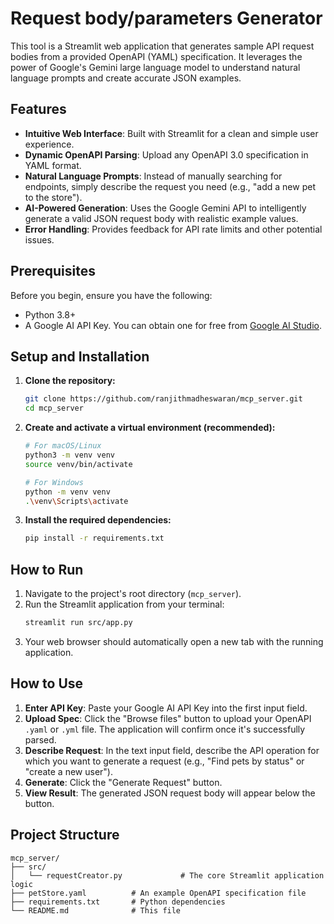 # Request body/parameters Generator

This tool is a Streamlit web application that generates sample API request bodies from a provided OpenAPI (YAML) specification. It leverages the power of Google's Gemini large language model to understand natural language prompts and create accurate JSON examples.

## Features

- **Intuitive Web Interface**: Built with Streamlit for a clean and simple user experience.
- **Dynamic OpenAPI Parsing**: Upload any OpenAPI 3.0 specification in YAML format.
- **Natural Language Prompts**: Instead of manually searching for endpoints, simply describe the request you need (e.g., "add a new pet to the store").
- **AI-Powered Generation**: Uses the Google Gemini API to intelligently generate a valid JSON request body with realistic example values.
- **Error Handling**: Provides feedback for API rate limits and other potential issues.

## Prerequisites

Before you begin, ensure you have the following:

- Python 3.8+
- A Google AI API Key. You can obtain one for free from [Google AI Studio](https://aistudio.google.com/app/apikey).

## Setup and Installation

1.  **Clone the repository:**
    ```bash
    git clone https://github.com/ranjithmadheswaran/mcp_server.git
    cd mcp_server
    ```

2.  **Create and activate a virtual environment (recommended):**
    ```bash
    # For macOS/Linux
    python3 -m venv venv
    source venv/bin/activate

    # For Windows
    python -m venv venv
    .\venv\Scripts\activate
    ```

3.  **Install the required dependencies:**
    ```bash
    pip install -r requirements.txt
    ```

## How to Run

1.  Navigate to the project's root directory (`mcp_server`).
2.  Run the Streamlit application from your terminal:
    ```bash
    streamlit run src/app.py
    ```
3.  Your web browser should automatically open a new tab with the running application.

## How to Use

1.  **Enter API Key**: Paste your Google AI API Key into the first input field.
2.  **Upload Spec**: Click the "Browse files" button to upload your OpenAPI `.yaml` or `.yml` file. The application will confirm once it's successfully parsed.
3.  **Describe Request**: In the text input field, describe the API operation for which you want to generate a request (e.g., "Find pets by status" or "create a new user").
4.  **Generate**: Click the "Generate Request" button.
5.  **View Result**: The generated JSON request body will appear below the button.

## Project Structure

```
mcp_server/
├── src/
│   └── requestCreator.py             # The core Streamlit application logic
├── petStore.yaml          # An example OpenAPI specification file
├── requirements.txt       # Python dependencies
└── README.md              # This file
```